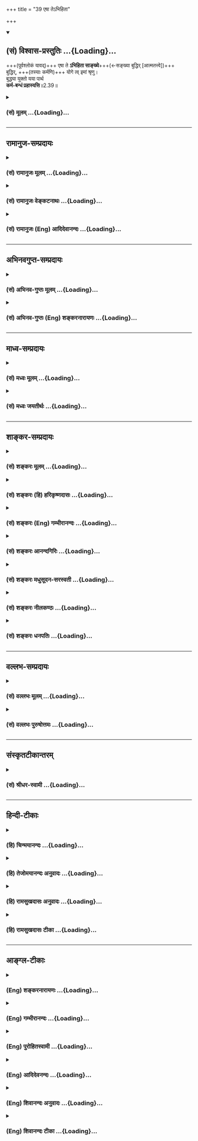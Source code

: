 +++
title = "39 एषा तेऽभिहिता"

+++
<div class="js_include" newlevelforh1="2" title="(सं) विश्वास-प्रस्तुतिः" unfilled url="/purANam_vaiShNavam/mahAbhAratam/06-bhIShma-parva/03-bhagavad-gItA-parva/saMskRtam/vishvAsa-prastutiH/02_sAnkhya-yogaH_sarva-/39_eShA_te-bhihitA.md">
<details open><summary><h2>(सं) विश्वास-प्रस्तुतिः ...{Loading}...</h2></summary>

+++(पूर्वश्लोकं यावद्)+++ एषा ते **ऽभिहिता साङ्ख्ये**+++(←सङ्ख्या बुद्धिर् [आत्मतत्त्वे])+++  
बुद्धिर्, +++(तस्याः कर्मणि)+++ योगे त्व् इमां श्रृणु।  
बुद्ध्या युक्तो यया पार्थ  
**कर्म-बन्धं प्रहास्यसि**॥2.39॥
</details>
</div>
<div class="js_include collapsed" newlevelforh1="3" title="(सं) मूलम्" unfilled url="/purANam_vaiShNavam/mahAbhAratam/06-bhIShma-parva/03-bhagavad-gItA-parva/saMskRtam/mUlam/02_sAnkhya-yogaH_sarva-/39_eShA_te-bhihitA.md">
<details><summary><h3>(सं) मूलम् ...{Loading}...</h3></summary>

एषा तेऽभिहिता साङ्ख्ये बुद्धिर्योगे त्विमां श्रृणु।  
बुद्ध्यायुक्तो यया पार्थ कर्मबन्धं प्रहास्यसि।।2.39।।
</details>
</div>


_________________
## रामानुज-सम्प्रदायः
<div class="js_include collapsed" newlevelforh1="3" title="(सं) रामानुजः मूलम्" unfilled url="/purANam_vaiShNavam/mahAbhAratam/06-bhIShma-parva/03-bhagavad-gItA-parva/saMskRtam/rAmAnujaH/mUlam/02_sAnkhya-yogaH_sarva-/39_eShA_te-bhihitA.md">
<details><summary><h3>(सं) रामानुजः मूलम् ...{Loading}...</h3></summary>

।।2.39।। संख्या बुद्धिः+++(5)+++। बुद्ध्यावधारणीयम् आत्मतत्त्वं साङ्ख्यम्। ज्ञातव्ये
आत्मतत्त्वे तज्-ज्ञानाय या बुद्धिः अभिधेया "न त्वेवाहम्" (गीता 2।12)
इत्यारभ्य "तस्मात् सर्वाणि भूतानि" (गीता 2।30) इत्यन्तेन सा **एषा
अभिहिता।**  

आत्मज्ञान-पूर्वक-मोक्ष-साधन-भूत-कर्मानुष्ठाने यो बुद्धि-योगो वक्तव्यः स इह योगशब्देन उच्यते- "दूरेण ह्यवरं कर्म बुद्धियोगात्" (गीता 2।49) इति हि वक्ष्यते। तत्र **योगे** या **बुद्धिः** वक्तव्या ताम् इमाम् अभिधीयमानां **श्रृणु यया** बुद्ध्या **युक्तः** **कर्मबन्धं
प्रहास्यसि।** कर्मणा बन्धः संसारबन्ध इत्यर्थः। 

</details>
</div>
<div class="js_include collapsed" newlevelforh1="3" title="(सं) रामानुजः वेङ्कटनाथः" unfilled url="/purANam_vaiShNavam/mahAbhAratam/06-bhIShma-parva/03-bhagavad-gItA-parva/saMskRtam/rAmAnujaH/venkaTanAthaH/02_sAnkhya-yogaH_sarva-/39_eShA_te-bhihitA.md">
<details><summary><h3>(सं) रामानुजः वेङ्कटनाथः ...{Loading}...</h3></summary>

  
  
।।2.39।। अथ पूर्वप्रकरणोक्तशोकापनोदनहेतुषु प्रधानार्थेनोत्तरप्रकरणारम्भं
सङ्गमयति एवमिति। तत्पूर्वकशब्देन आत्मज्ञानकर्मयोगयोः
क्रमाभिधानौचित्यमुक्तम् आत्मयाथात्म्यज्ञानोपदेशानन्तरं
तच्चिन्तनरूपज्ञानयोगाभिधानस्यौचित्येऽपि तस्य कर्मयोगसाध्यत्वात् प्रथमं
कर्मयोग उच्यते। पश्चात्तु तत्फलतया  
प्रजहाति यदा कामान् 2।55 इत्यादिना ज्ञानयोगो वक्ष्यते। वक्तुमिति प्रसक्तं
प्राधान्येन प्रपञ्चयितुमित्यर्थः।
साङ्ख्ययोगाख्यवेदविरोधितन्त्राभिधानभ्रमं साङ्ख्यशब्दस्यात्रज्ञानयोगेन
साङ्ख्यानां 3।3 इति वक्ष्यमाणज्ञानयोगविषयत्वभ्रमं च व्युदस्यन्नाह
सङ्ख्येतिबुद्धिर्मतिश्च मेधा सङ्ख्या संवित्तिरुपलब्धिः इति
नैघण्टुकाः। पुरुषं निर्गुणं साङ्ख्यम् मं.उ.14 इत्याद्यौपनिषदप्रसिद्ध्या
परमात्मवदात्मन्यपि साङ्ख्यशब्द उपपन्नः। न चज्ञानयोगेन साङ्ख्यानाम् 3।3
इत्यादिष्वर्थवैरूप्यप्रसङ्गः तद्बुद्धियोगेन सर्वत्र तच्छब्दप्रयोगात्।
सदपि च वैरूप्यं प्रकरणाद्यानुगुण्येन सर्वत्र सन्नह्यते। एकवचनस्य
जात्यभिप्रायत्वज्ञापनायआत्मतत्त्वमित्युक्तम्। तज्ज्ञानायेत्यनेन
तन्निर्णयमात्रमव्यवहितफलमिति दर्शितम्। बुद्धिरिति
निर्णयफलावाक्ययुक्तिपरामर्शगर्भा बुद्धिर्विवक्षितेति न
साध्यसाधनभावविरोधः। अथवा बुद्धिरिह शास्त्रनिष्पाद्यो
निर्णयः। तज्ज्ञानायेति साक्षात्कारादिपरः।
आत्मतत्त्वाभिधानप्रदेशमवच्छिद्याह न त्वेवेति। ततः परस्तात्तुस्वधर्मं
2।39 इत्यादिना धर्माधर्मभ्रमास्थानस्नेहेयोराक्षेपो हि क्रियत इति भावः।  
  
  
नोमशब्दस्यात्र प्रकरणादिविशेषितमर्थमाह आत्मज्ञानेत्यादिना।
इहेत्यभिप्रेतं विवृणोति दूरेणेति। इमामिति निर्देशसूचितमविलम्बिताभिधानमाह
अभिधीयमानामिति। एतेनानुप्रविष्टबुद्धेस्तद्विषयाभिधीयमानबुद्धेश्च भेदोऽपि
दर्शितः। यद्वाऽनुष्ठानप्रकारविषयबुद्धिजनकमभिधानं शृण्वित्यर्थः। एतेन
कर्मयोगशब्दोऽप्यत्र बुद्धिविशेषयोगमूल इति दर्शितम्। बुद्ध्या यया
इत्यनयोर्वैयधिकरण्येन क्रियाद्वयान्वयभ्रमं निरस्यति यया बुद्ध्या युक्त
इति। कर्मबन्धशब्दस्य अनतिशयितार्थसमासान्तरमपाकरोति कर्मणा बन्ध
इति। तृतीया तत्कृतार्थेन गुणवचनेन अष्टा.2।1।30 इति तत्पुरुषः।
बन्धशब्दस्यात्र मुख्यार्थासम्भवादभिप्रेतमाह संसारेति।
एतेनानुष्ठीयमानकर्मसम्बन्धहानभ्रमोऽपि निरस्तः।  
  
  
  

</details>
</div>
<div class="js_include collapsed" newlevelforh1="3" title="(सं) रामानुजः (Eng) आदिदेवानन्दः" unfilled url="/purANam_vaiShNavam/mahAbhAratam/06-bhIShma-parva/03-bhagavad-gItA-parva/saMskRtam/rAmAnujaH/english/AdidevAnandaH/02_sAnkhya-yogaH_sarva-/39_eShA_te-bhihitA.md">
<details><summary><h3>(सं) रामानुजः (Eng) आदिदेवानन्दः ...{Loading}...</h3></summary>

2.39 'Sankhya' means 'intellect,' and the truth about the Atman, which is determinable by the intellect, is 'Sankhyam'. Concerning the nature of the self which has to be known, whatever Buddhi has to be taught, has been taught to you in the passage beginning with, 'It is not that I did not exist' (II.12) and ending with the words, 'Therefore, you shall not grieve for any being' (II.30). The disposition of mind (Buddhi) which is reired for the performance of works preceded by knowledge of the self and which thus constitutes the means of attaining release, that is here called by the term Yoga. It will be clearly told later on, 'Work done with desire for fruits is far inferior to work done with evennes of mind' (II. 49). What Buddhi or attitude of mind is reired for making your act deserve the name of Yoga, listen to it now. Endowed with that knowledge, you will be able to cast away the bondage of Karma.
'Karma-bandha' means the bondage due to Karma i.e., the bondage of Samsara. Now Sri Krsna explains the glory of works associated with the Buddhi to be described hereafter:

</details>
</div>


_________________
## अभिनवगुप्त-सम्प्रदायः
<div class="js_include collapsed" newlevelforh1="3" title="(सं) अभिनव-गुप्तः मूलम्" unfilled url="/purANam_vaiShNavam/mahAbhAratam/06-bhIShma-parva/03-bhagavad-gItA-parva/saMskRtam/abhinava-guptaH/mUlam/02_sAnkhya-yogaH_sarva-/39_eShA_te-bhihitA.md">
<details><summary><h3>(सं) अभिनव-गुप्तः मूलम् ...{Loading}...</h3></summary>

।।2.40।। एषा त इति। एषा च तव साङ्ख्ये सम्यग्ज्ञाने बुद्धिर्निश्चयात्मिका
उक्ता। एषैव च यथा योगे कर्मकौशलाय उच्यते +++(S K कौशले यो (S य)+++ ज्यते) तथैव
श्रृणु यया बुद्ध्या कर्मणां बन्धकत्वं त्यक्ष्यसि। न हि कर्माणि स्वयं
बध्नन्ति जडत्वात्। अतः स्वयमात्मा कर्मभिः वासनात्मकैरात्मानं बध्नाति।  

</details>
</div>
<div class="js_include collapsed" newlevelforh1="3" title="(सं) अभिनव-गुप्तः (Eng) शङ्करनारायणः" unfilled url="/purANam_vaiShNavam/mahAbhAratam/06-bhIShma-parva/03-bhagavad-gItA-parva/saMskRtam/abhinava-guptaH/english/shankaranArAyaNaH/02_sAnkhya-yogaH_sarva-/39_eShA_te-bhihitA.md">
<details><summary><h3>(सं) अभिनव-गुप्तः (Eng) शङ्करनारायणः ...{Loading}...</h3></summary>

2.39 Esa te etc. And this knowledge in th form of determination has been
declared \[to you\] for your sankhya, i.e., perfect knowledge. Now, how
the self-same determinate knowledge is also taught for the Yoga i.e.,
dexerity in action - in that manner only you must listen to by means of
which determinate knowledge you shall avoid the binding nature of the
actions. Truely, the actions do not themselves bind as they are
insentient. Hence, it is the Self which binds Itself by means of the
actions in the form of mental impressions.

</details>
</div>


_________________
## माध्व-सम्प्रदायः
<div class="js_include collapsed" newlevelforh1="3" title="(सं) मध्वः मूलम्" unfilled url="/purANam_vaiShNavam/mahAbhAratam/06-bhIShma-parva/03-bhagavad-gItA-parva/saMskRtam/madhvaH/mUlam/02_sAnkhya-yogaH_sarva-/39_eShA_te-bhihitA.md">
<details><summary><h3>(सं) मध्वः मूलम् ...{Loading}...</h3></summary>

।।2.39।। साङ्ख्यं ज्ञानम्। शुद्धात्मतत्त्वविज्ञानं साङ्ख्यमित्यभिधीयते इति
भगवद्वचनाद्व्यासस्मृतौ। योग उपायःदृष्टा योगाः प्रयुक्ताश्च पुंसां
श्रेयःप्रसिद्धये इति प्रयोगादभागवते। नेतरौ साङ्ख्ययोगौ उपादेयत्वेन
विवक्षितौ कुत्रचित्सामस्त्येन कर्मयोग इत्यादिप्रयोगाच्च।
निन्दितत्वाच्चेतरयोर्मोक्षधर्मेषु भिन्नमतत्वमुक्त्वा पञ्चरात्रस्तुत्या
वेदानां त्वेकार्यत्वान्न विरोधः। पार्थक्यं तु साङ्ख्याद्यपेक्षया
युक्तम्। तत्रैव चित्रशिखण्डिशास्त्रे पञ्चरात्रमूले वेदैक्योक्तेश्च एवमेव
सर्वत्र साङ्ख्ययोगशब्द उपादेयवाचको वर्णनीयः। युक्तेश्च ज्ञानं पूर्वं
जैवमुक्तम्। उपायश्च वक्ष्यते। बुध्यतेऽनयेति बुद्धिः। साङ्ख्यविषयो यया
वाचा बुध्यते सा वागभिहितेत्यर्थः।  

</details>
</div>
<div class="js_include collapsed" newlevelforh1="3" title="(सं) मध्वः जयतीर्थः" unfilled url="/purANam_vaiShNavam/mahAbhAratam/06-bhIShma-parva/03-bhagavad-gItA-parva/saMskRtam/madhvaH/jayatIrthaH/02_sAnkhya-yogaH_sarva-/39_eShA_te-bhihitA.md">
<details><summary><h3>(सं) मध्वः जयतीर्थः ...{Loading}...</h3></summary>

।।2.39।। पूर्वप्रकरणोपसंहारपूर्वकं
तत्सङ्गतत्वेनोत्तरप्रकरणारम्भप्रतिज्ञार्थंएषा तेऽभिहिता इत्युक्तम् तत्र
साङ्ख्ययोगशब्दौ कापिलपातञ्जलशास्त्रवचनाविति प्रतीतिनिरासाय व्याचष्टे
**साङ्ख्य**मिति। प्रतीतार्थावेव कुतो न स्यातां इत्यत आह
**नेतरा**विति। इतरौ शास्त्रलक्षणौ। कुत्रचिदागमे एतौ तूपादेयौ। बुद्ध्या
युक्तः इत्यादिवचनात्। अतो न तावत्र विवक्षिताविति वाक्यशेषः।
प्रकृतिपुरुषविवेकादेस्तदुक्तस्योपादेयत्वात्कथमेतत् इत्यत उक्तं
**सामस्त्येने**ति। एकदेशस्योपादेयतया तदुपादेयत्वे सौगतादेरपि
तत्प्रसङ्ग इति भावः। इतोऽपि न योगः पातञ्जलशास्त्रमित्याह **कर्मे**ति
अस्मिन्नेव योगे कर्मयोगो विशिष्यत इत्यादिप्रयोगाच्च। न हि शास्त्रे
कर्मयोगशब्दोऽस्तीति। न केवलमुपादेयत्वाभावान्नेतरौ विवज्ञितौ किन्त्वित्यत
आह **निन्दितत्वा**दिति। कथं निन्दितत्वं इत्यत आह
**भिन्ने**ति। साङ्ख्य योगः पाशुपतं वेदारण्यकमेव च। ज्ञानान्येतानि
भिन्नानि नात्र कार्या विचारणा म.भा.12।349।64 इति साङ्ख्यादीनां
विरुद्धमतत्वमुक्त्वापञ्चरात्रस्य कृत्स्नस्य वक्ता नारायणः स्वयम्।
ज्ञानेष्वेतेषु राजेन्द्र सर्वेष्वेतद्विशिष्यते म.भा.12।349।68 इति
पञ्चरात्रस्तुत्या विरुद्धानामेकस्तुतिपरनिन्दां गमयतीति प्रसिद्धमेवेति
भावः। एवं तर्हि वेदारण्यकस्यापि निन्दा स्यादित्यत आह **वेदानां**
त्विति। एकार्थत्वात्पञ्चरात्रेण। ज्ञानान्वेतानि भिन्नानि इति
पार्थक्योक्तेः कथमेकार्थत्वं इत्यत आह **पार्थक्यं** त्विति।
युक्तमित्यनेन तेषामेव प्रकृतत्वादित्यभिप्रैति। तथा चाद्यवाक्ये
वेदारण्यकपदेन पञ्चरात्रमुत्तरवाक्ये च पञ्चरात्रपदेन वेदारण्यकमुपलक्ष्यते
इति भावः। वेदपञ्चरात्रयोरेकार्थत्वं कुत इति चेत्
उदाहृतमोक्षधर्मवाक्यार्थान्यथानुपपत्त्या तावत्।  
अपरं प्रमाणमाह **तत्रैवे**ति। मोक्षधर्मे एवये हि ते यतयः ख्याताः
सत्यचित्रशिखण्डिनः। तैरेकमतिभिर्भूत्वा यत्प्रोक्तं शास्त्रमुत्तमम्।
वेदैश्चतुर्भिः समितं कृतं मेरौ महागिरौ म.भा.12 इत्यादिना
चित्रशिखण्डिशास्त्रस्य वेदैक्योक्तेश्च असङ्गतमेतदित्यत आह
**पञ्चरात्रे**ति। पञ्चरात्रमूलकस्येत्यर्थः। एतच्च वैखानससंहितोपक्रम एव
प्रसिद्धम्। अत एतद्व्याख्यानंज्ञानयोगेन साङ्ख्यानां 3।3साङ्ख्ययोगौ
पृथग्बालाः 5।4 इत्यादावप्यतिदिशति **एवमेवे**ति। शब्द इति
जात्यभिप्रायमेकवचनम्। इतोऽप्यत्र साङ्ख्ययोगशब्दौ ज्ञानोपायवाचिनावित्याह
**युक्तेश्चे**ति। तामेव युक्तिं दर्शयति **ज्ञान**मिति।
अत्रोक्तवक्ष्यमाणयोरर्थयोः साङ्ख्ययोगशब्दौ प्रयुक्तावुक्तवक्ष्यमाणार्थौ
ज्ञानोपायावेवेति तदर्थावेतौ युक्ताविति **जैवं ज्ञान**मिति। जीवस्य
तत्त्वमित्यर्थः। यद्यपीश्वरतत्त्वं चोक्तं तथापि तादर्थ्येनेत्यदोषः। ननु
बुद्धिर्ज्ञानं तदुत्पाद्यत एव न त्वत्राभिहितं नापि श्राव्यते
तत्कथमुच्यतेसाङ्ख्ये बुद्धिरभिहिता योगे त्विमां शृणु इति तत्राह
**बुध्यत** इति। वागिति शेषः। ननु साङ्ख्यं न वाचोऽधिकरणं तत्कथं सप्तमी
किमर्थं च प्रसिद्धवाक्छब्दपरित्यागेनाप्रसिद्धबुद्धिशब्दोपादानं इत्यत आह
**साङ्ख्ये**ति। साङ्ख्यं चासौ विषयश्च अनेन विषयसप्तमीयमित्याह। नाविशदं
वाङ्मात्रमुक्तं किन्तु तव बोधो यथोत्पद्यते
तथेत्यप्रसिद्धपदोपादानप्रयोजनमित्युक्तं भवति।  

</details>
</div>


_________________
## शाङ्कर-सम्प्रदायः
<div class="js_include collapsed" newlevelforh1="3" title="(सं) शङ्करः मूलम्" unfilled url="/purANam_vaiShNavam/mahAbhAratam/06-bhIShma-parva/03-bhagavad-gItA-parva/saMskRtam/shankaraH/mUlam/02_sAnkhya-yogaH_sarva-/39_eShA_te-bhihitA.md">
<details><summary><h3>(सं) शङ्करः मूलम् ...{Loading}...</h3></summary>

।।2.39।।  
  
**एषा ते** तुभ्यम् **अभिहिता** उक्ता **साङ्ख्ये**
परमार्थवस्तुविवेकविषये **बुद्धिः** ज्ञानं साक्षात्
शोकमोहादिसंसारहेतुदोषनिवृत्तिकारणम्। **योगे तु** तत्प्राप्त्युपाये
निःसङ्गतया द्वन्द्वप्रहाणपूर्वकम् ईश्वराराधनार्थे कर्मयोगे कर्मानुष्ठाने
समाधियोगे च **इमाम्** अनन्तरमेवोच्यमानां बुद्धिं **शृणु**। तां च
बुद्धिं स्तौति प्ररोचनार्थम्  
**बुद्धया यया** योगविषयया **युक्तः** हे पार्थ **कर्मबन्धं** कर्मैव
धर्माधर्माख्यो बन्धः कर्मबन्धः तं **प्रहास्यसि**
ईश्वरप्रसादनिमित्तज्ञानप्राप्त्यैव इत्यभिप्रायः।।  
किञ्च अन्यत्  
  

</details>
</div>
<div class="js_include collapsed" newlevelforh1="3" title="(सं) शङ्करः (हि) हरिकृष्णदासः" unfilled url="/purANam_vaiShNavam/mahAbhAratam/06-bhIShma-parva/03-bhagavad-gItA-parva/saMskRtam/shankaraH/hindI/harikRShNadAsaH/02_sAnkhya-yogaH_sarva-/39_eShA_te-bhihitA.md">
<details><summary><h3>(सं) शङ्करः (हि) हरिकृष्णदासः ...{Loading}...</h3></summary>

।।2.39।। क्योंकि यहाँ शास्त्रके विषयका विभाग दिखलाया जानेसे यह होगा कि
आगे चलकर ज्ञानयोगेन साङ्ख्यानां कर्मयोगेन योगिनाम् इत्यादि जो दो
निष्ठाओंको बतानेवाला शास्त्र है वह सुखपूर्वक समझाया जा सकेगा और श्रोतागण
भी विषयविभागपूर्वक अनायास ही उसे ग्रहण कर सकेंगे। इसलिये कहते हैं  
मैंने तुझसे साङ्ख्य अर्थात् परमार्थ वस्तुकी पहिचानके विषयमें यह बुद्धि
यानी ज्ञान कह सुनाया। यह ज्ञान संसारके हेतु जो शोक मोह आदि दोष हैं उनकी
निवृत्तिका साक्षात् कारण है।  
इसकी प्राप्तिके उपायरूप योगके विषयमें अर्थात् आसक्तिरहित होकर सुखदुःख
आदि द्वन्द्वोंके त्यागपूर्वक ईश्वराराधनके लिये कर्म किये जानेवाले
कर्मयोगके विषयमें और समाधियोगके विषयमें इस बुद्धिको जो कि अभी आगे कही
जाती है सुन  
  
  
  
रुचि बढ़ानेके लिये उस बुद्धिकी स्तुति करते हैं  
हे अर्जुन जिस योगविषयक बुद्धिसे युक्त हुआ तू धर्माधर्म नामक कर्मरूप
बन्धनको ईश्वरकृपासे होनेवाली ज्ञानप्राप्तिद्वारा नाश कर डालेगायह
अभिप्राय है।  

</details>
</div>
<div class="js_include collapsed" newlevelforh1="3" title="(सं) शङ्करः (Eng) गम्भीरानन्दः" unfilled url="/purANam_vaiShNavam/mahAbhAratam/06-bhIShma-parva/03-bhagavad-gItA-parva/saMskRtam/shankaraH/english/gambhIrAnandaH/02_sAnkhya-yogaH_sarva-/39_eShA_te-bhihitA.md">
<details><summary><h3>(सं) शङ्करः (Eng) गम्भीरानन्दः ...{Loading}...</h3></summary>

2.39 Partha, O son of Prtha (Arjuna); esa, this; buddhih, wisdom, the
Knowledge which directly removes the defect (viz ignorance) that is
responsible for sorrow, delusion, etc. \[Mundane existence consists of
attraction and repulsion, agentship and enjoyership, etc. These are the
defects, and they arise from ignorance about one's Self. Enlightenment
is the independent and sole cause that removes this ignorance.\]
constituting mundane existence; abhihita, has been imparted; te, to you;
sankhye, from the standpoint of Self-realization, with regard to the
discriminating knowledge of the supreme Reality. Tu, but; srnu, listen;
imam, to this wisdom which will be imparted presently; yoge, from the
spandpoint of Yoga, from the standpoint of the means of attaining it
(Knowledge) i.e., in the context of Karma-yoga, the performance of rites
and duties with detachment after destroying the pairs of opposites, for
the sake of adoring God, as also in the context of the practice of
spiritual absorption. As as inducement, He (the Lord) praises that
wisdom: Yuktah, endowed; yaya, with which; buddhya, wisdom concerning
Yoga; O Partha, prahasyasi, you will get rid of; karma-bandham, the
bondage of action action is itself the bondage described as
righteousness and unrighteousness; you will get rid of that bondage by
the attainment of Knowledge through God's grace. This is the idea.

</details>
</div>
<div class="js_include collapsed" newlevelforh1="3" title="(सं) शङ्करः आनन्दगिरिः" unfilled url="/purANam_vaiShNavam/mahAbhAratam/06-bhIShma-parva/03-bhagavad-gItA-parva/saMskRtam/shankaraH/AnandagiriH/02_sAnkhya-yogaH_sarva-/39_eShA_te-bhihitA.md">
<details><summary><h3>(सं) शङ्करः आनन्दगिरिः ...{Loading}...</h3></summary>

।।2.39।। ननुस्वधर्ममपि चावेक्ष्य इत्यादिश्लोकैर्न्यायावष्टम्भेन
शोकमोहापनयनस्य तात्पर्येणोक्तत्वात्तस्मिन्नुपसंहर्तव्ये किमिति
परमार्थदर्शनमुपसंह्रियते तत्राह **शोकेति।** स्वधर्ममपीत्यादिभिरतीतैः
श्लोकैः शोकमोहयोः स्वजनमरणगुर्वादिवधशङ्कानिमित्तयोः
सम्यग्ज्ञानप्रतिबन्धकयोरपनयार्थं वर्णाश्रमकृतं धर्ममनुतिष्ठतः स्वर्गादि
सिध्यति नान्यथेत्यन्वयव्यतिरेकात्मको लोकप्रसिद्धो न्यायो यद्यपि
दर्शितस्तथापि नासौ तात्पर्येणोक्त इत्यर्थः। किं तर्हि तात्पर्येणोक्तं
तदाह **परमार्थेति।**न त्वेवाहं जातु नासं इत्यादि सप्तम्या
**परामृश्यते।** उक्तम्न जायते म्रियते वा कदाचिन्न
इत्यादिनोपपादितमित्यर्थः। उपसंहारप्रयोजनमाह **शास्त्रेति।** तस्य
वस्तुद्वारा विषयो निष्ठाद्वयं तस्य विभक्तस्य तेनैव विभागेन प्रदर्शनार्थं
परमार्थदर्शनोपसंहार इत्यर्थः। ननु किमित्यत्र शास्त्रस्य विषयविभावः
प्रदर्श्यते उत्तरत्रैव तद्विभागप्रवृत्तिप्रतिपत्त्योः संभवादिति तत्राह
**इह हीति।** शास्त्रप्रवृत्तेः श्रोतृप्रतिपत्तेश्च सौकर्यार्थमादौ
विषयविभागसूचनमित्यर्थः। उपसंहारस्य फलवत्त्वमेवमुक्त्वा
तमेवोपसंहारमवतारयति **अत आहेति।** परमार्थतत्त्वविषयां
ज्ञाननिष्ठामुक्तामुपसंहृत्य वक्ष्यमाणां संगृह्णाति **योगे त्विति।**
तामेव बुद्धिं विशिष्टफलवत्त्वेनाभिष्टौति **बुद्ध्येति।**
तत्रोपसंहारभागं विभजते **एषेत्यादिना।** बुद्धिशब्दस्यान्तःकरणविषयत्वं
व्यावर्तयति **ज्ञानमिति।** तस्य सहकारिनिरपेक्षस्य विशिष्टं
फलवत्त्वमाचष्टे **साक्षादिति।** शोकमोहौ रागद्वेषौ कर्तृत्वं
भोक्तृत्वमित्यादिरनर्थः संसारस्तस्य हेतुर्दोषः स्वाज्ञानं तस्य निवृत्तौ
निरपेक्षं कारणं ज्ञानम्। अज्ञाननिवृत्तौ
ज्ञानस्यान्वयव्यतिरेकसमधिगतसाधनत्वादित्यर्थः। योगे त्विमामित्यादि
व्याकुर्वन्योगशब्दस्य प्रकृते चित्तवृत्तिनिरोधविषयत्वं व्यवच्छिनत्ति
**तत्प्राप्तीति।** प्रकृतं मुक्त्युपयुक्तं ज्ञानं तत्पदेन परामृश्यते।
ज्ञानोदयोपायमेव प्रकटयति **निःसङ्गतयेति।** फलाभिसन्धिवैधुर्यं
निःसङ्गत्वम्। बुद्धिस्तुतिप्रयोजनमाह **प्ररोचनार्थमिति।** अभिष्टुता हि
बुद्धिः श्रद्धातव्या सत्यनुष्ठातारमधिकरोति तेन स्तुतिरर्थवतीत्यर्थः।
कर्मानुष्ठानविषयबुद्ध्या कर्मबन्धस्य कुतो निवृत्तिः नहि
तत्त्वज्ञानमन्तरेण समूलं कर्म हातुं शक्यमित्याशङ्क्याह **ईश्वर इति।  
**

</details>
</div>
<div class="js_include collapsed" newlevelforh1="3" title="(सं) शङ्करः मधुसूदन-सरस्वती" unfilled url="/purANam_vaiShNavam/mahAbhAratam/06-bhIShma-parva/03-bhagavad-gItA-parva/saMskRtam/shankaraH/madhusUdana-sarasvatI/02_sAnkhya-yogaH_sarva-/39_eShA_te-bhihitA.md">
<details><summary><h3>(सं) शङ्करः मधुसूदन-सरस्वती ...{Loading}...</h3></summary>

।।2.39।। ननु भवतु स्वधर्मबुद्ध्या युध्यमानस्य पापाभावस्तथापि न मांप्रति
युद्धकर्तव्यतोपदेशस्तवोचितःय एनं वेत्ति हन्तारं इत्यादिनाकथं स पुरुषः
पार्थ कं घातयति हन्ति कम् इत्यनेन विदुषः सर्वकर्मप्रतिक्षेपात्।
नह्यकर्त्रभोक्तृशुद्धस्वरूपोऽहमस्मि युद्धं कृत्वा तत्फलं भोक्ष्य इति च
ज्ञानं संभवति विरोधात् ज्ञानकर्मणोः समुच्चयासंभवात्प्रकाशतमसोरिव। अयं
चार्जुनाभिप्रायोज्यायसी चेत् इत्यत्र व्यक्तो भविष्यति। तस्मादेकमेव
मांप्रति ज्ञानस्य कर्मणश्चोपदेशो नोपपद्यते इति चेन्न  
  
विद्वदविद्वदवस्थाभेदेन ज्ञानकर्मोपदेशोपपत्तेरित्याह भगवान् एषानत्वेवाहम्
इत्याद्येकविंशतिश्लोकैः ते तुभ्यमभिहिता। साङ्ख्ये सम्यक्ख्यायते
सर्वोपाधिशून्यतया प्रतिपाद्यते परमात्मतत्त्वमनयेति संख्योपनिषत्तयैव
तात्पर्यपरिसमाप्त्या प्रतिपाद्यते यः स साङ्ख्यः। औपनिषदः पुरुष इत्यर्थः।
तस्मिन्बुद्धिस्तन्मात्रविषयं ज्ञानं सर्वानर्थनिवृत्तिकारणं त्वांप्रति
मयोक्तम्। नैतादृशज्ञानवतः क्वचिदपि कर्मोच्यतेतस्य कार्यं न विद्यते इति
वक्ष्यमाणत्वात्। यदि पुनरेवं मयोक्तेऽपि तवैषा बुद्धिर्नोदेति
चित्तदोषात्तदा तदपनयेनात्मतत्त्वसाक्षात्काराय कर्मयोग एव त्वयानुष्ठेयः।
तस्मिन्योगे कर्मयोगे तु करणीयामिमांसुखदुःखे समे कृत्वा  
  
इत्यत्रोक्तां फलाभिसन्धित्यागलक्षणां बुद्धिं विस्तरेण मया वक्ष्यमाणां
शृणु। तुशब्दः पूर्वबुद्धेर्योगविषयत्वव्यतिरेकसूचनार्थः। तथाच
शुद्धान्तःकरणंप्रति ज्ञानोपदेशोऽशुद्धान्तःकरणंप्रति कर्मोपदेश इति कुतः
समुच्चयशङ्कया विरोधावकाश इत्यभिप्रायः।  
  
योगविषयां बुद्धिं फलकथनेन स्तौति। यया व्यवसायात्मिकया बुद्ध्या कर्मसु
युक्तस्त्वं कर्मनिमित्तं बन्धमाशयाशुद्धिलक्षणं  
  
ज्ञानप्रतिबन्धं प्रकर्षेण पुनः प्रतिबन्धानुत्पत्तिरूपेण हास्यसि
त्यक्ष्यसि। अयं भावः कर्मनिमित्तो ज्ञानप्रतिबन्धः कर्मणैव  
  
धर्माख्येनापनेतुं शक्यते। धर्मेण पापमपनुदति इति श्रुतेः। श्रवणादिलक्षणो
विचारस्तु  
  
कर्मात्मकप्रतिबन्धरहितस्यासंभावनादिप्रतिबन्धं दृष्टद्वारेणापनयतीति न
कर्मबन्धनिराकरणायोपदेष्टुं शक्यते।  
  
अतोऽत्यन्तमलिनान्तःकरणत्वाद्बहिरङ्गसाधनं कर्मैव त्वयानुष्ठेयं नाधुना
श्रवणादियोग्यतापि तव जाता दूरे तु ज्ञानयोग्यतेति। तथाच
वक्ष्यतिकर्मण्येवाधिकारस्ते इति। एतेन साङ्ख्यबुद्धेरन्तरङ्गसाधनं श्रवणादि
विहाय बहिरङ्गसाधनं कर्मैव भगवता किमित्यर्जुनायोपदिश्यत इति निरस्तम्।
कर्मबन्धं संसारमीश्वरप्रसादनिमित्तज्ञानप्राप्त्या प्रहास्यसीति प्राचां
व्याख्याने  
  
त्वध्याहारदोषः कर्मपदवैयर्थ्यं च परिहर्तव्यम्।  

</details>
</div>
<div class="js_include collapsed" newlevelforh1="3" title="(सं) शङ्करः नीलकण्ठः" unfilled url="/purANam_vaiShNavam/mahAbhAratam/06-bhIShma-parva/03-bhagavad-gItA-parva/saMskRtam/shankaraH/nIlakaNThaH/02_sAnkhya-yogaH_sarva-/39_eShA_te-bhihitA.md">
<details><summary><h3>(सं) शङ्करः नीलकण्ठः ...{Loading}...</h3></summary>

।।2.39।। एवमर्जुनस्य पूर्वोक्तौ द्वावपि मोहावपनीतौ तत्रकं घातयन्ति हन्ति
कम् इति कर्तृत्वकारयितृत्वयोरात्मन्यसंभव उक्तःततो युद्धाय युज्यस्व इति
नियोगश्चोक्तः नह्यकर्तुराकाशवत्सर्वगतस्य नियोज्यत्वं संभवतीति
परस्परव्याहतमेतदितीमामाशङ्कां अधिकारिभेदेन उभयं व्यवस्थापयन् परिहरति
**एषा ते इति।** एषा ते तुभ्यं अभिहिता अशोच्यानन्वशोचस्त्वमित्यादिना
स्वधर्ममपि चावेक्ष्येत्यतः प्राक्तनेन संदर्भेणोक्ता। साङ्ख्ये सम्यक्
ख्यायते प्रकथ्यते वस्तुतत्त्वमनयेति संख्या उपनिषत् तत्र विदिते साङ्ख्ये
औपनिषदे ब्रह्मणि विषये बुद्धिर्ज्ञानं संसारनिवर्तकम्। एषा ते साङ्ख्ये
बुद्धिरभिहितेति संबन्धः। योगेसिद्ध्यसिद्ध्योः समो भूत्वा समत्वं योग
उच्यते इति वक्ष्यमाणलक्षणे विषये। तुशब्दः पूर्ववैलक्षण्यद्योतनार्थः।
वक्ष्यति च ज्ञानकर्मनिष्ठयोर्विभिन्नाधिकारिकत्वंलोकेऽस्मिन् द्विविधा
निष्ठा पुरा प्रोक्ता मयानघ। ज्ञानयोगेन साङ्ख्यानां कर्मयोगेन योगिनाम्।
इति। एतेन ज्ञानकर्मणोः समुच्चयशङ्काप्यपास्ता। इमांस्वधर्ममपि चावेक्ष्य
इत्यादिनाऽनन्तरग्रन्थेनोक्तामपि विस्तरेणाभिधीयमानां शृणु। इमामेव बुद्धिं
स्तौति सार्धेन **बुद्ध्येत्यादिना।** ननु कर्मबन्धप्रहाणमात्मज्ञानेनैव
श्रूयतेतपसैवात्मपदं विदित्वा न लिप्यते कर्मणा पापकेन इति श्रुतेः।
कर्मयोगस्तु कर्मबन्धं दृढीकरिष्यत्येवेति कथमुच्यते कर्मबन्धं
प्रहास्यसीति चेत्। श्रुतिबलादिति ब्रूमः। तथाहिईशावास्यमिदं सर्वं यत्किंच
जगत्यां जगत्। तेन त्यक्तेन भुञ्जीथा मा गृधः कस्यस्विद्धनम्। कुर्वन्नेवेह
कर्माणि जिजीविषेच्छतं समाः। एवं त्वयि नान्यथेतोऽस्ति न कर्म लिप्यते नरे।
इति श्रुतिरीश्वरेणेदं सर्वं स्तम्भितमस्तीति न कश्चित्किंचित्स्वेच्छया
कर्तुं प्रभवति अतः सर्वत्र ममताहीनः सन् भोक्तृत्वकर्तृत्वाभिमानत्यागेनैव
भोगान् भुङ्क्ष्व कर्माणि च कुरु एवं कुर्वति त्वयि कर्मलेपो नास्ति
इतोऽन्यदुपायान्तरं च नास्तीति वदति। तस्मात्
कनककार्ष्णायसादिवत्केनचिद्विशेषरूपेणोपेतं कर्मैव सजातीयोच्छेदनिमित्तं
भविष्यतीति युक्तमुक्तं कर्मयोगेनापि कर्मबन्धं प्रहास्यसीति।  

</details>
</div>
<div class="js_include collapsed" newlevelforh1="3" title="(सं) शङ्करः धनपतिः" unfilled url="/purANam_vaiShNavam/mahAbhAratam/06-bhIShma-parva/03-bhagavad-gItA-parva/saMskRtam/shankaraH/dhanapatiH/02_sAnkhya-yogaH_sarva-/39_eShA_te-bhihitA.md">
<details><summary><h3>(सं) शङ्करः धनपतिः ...{Loading}...</h3></summary>

।।2.39।। एष उपदेशः शोकमोहापनयसाधनस्यात्मतत्त्वज्ञानस्य प्रसङ्गे आगतः
लौकिको न्यायः स्वधर्मविद्भिः कैश्चिल्लोकैर्यथा स्वधर्मप्रतिबन्धकौ
शोकमोहावकृत्वा स्वधर्मोऽनुष्ठीयते तद्वत्त्वं स्वधर्ममपि चावेक्ष्य
शोकमोहाभिभूतो विकम्पितुं नार्हसीति। अथ चैनमित्यादिवत्प्रासाङ्गिकः
स्वधर्ममपीत्याद्यष्टभिः श्लोकैरुक्तो नतु समुच्चयतात्पर्येण
परमार्थदर्शनस्येह  
  
प्रकृतत्वात्। तच्चोक्तं परमार्थदर्शनमुपसंहरन् तदुपायभूतां योगनिष्ठां
चित्तशुद्धये वक्तुं प्रतिजानीते **एषेति।** एषा ते तुभ्यमभिहिता कथिता
साङ्ख्ये परमार्थवस्तुविवेकविषये बुद्धिर्ज्ञानं
साक्षाच्छोकमोहादिसहेतुदोषनिवृत्तिकारणम्। योगे तु निःसङ्गतया
द्वन्द्वप्रहाणपूर्वकं ईश्वराराधनार्थे कर्मयोगे कर्मानुष्ठाने समाधियोगे च
तत्प्राप्युपाये इमामनन्तरोच्यमानां बुद्धिं श्रृणु। तां स्तौति
**ययेति।** यया बुद्य्धा योगविषयया युक्तः कर्मबन्धं कर्मैव
धर्माधर्माख्यं बन्धस्तं प्रहास्यसि प्रकर्षेण त्यजसि। ननु योगविषयया
बुद्य्धा कर्मबन्धस्य कुतो निवृत्तिः नहि तत्त्वज्ञानमन्तरेण समूलं कर्म
हातुं शक्यमिति चेत्सत्यम्।
तथापीश्वरप्रसादनिमित्तज्ञानप्राप्तिद्वारेत्यभिप्रायः। द्वारकथनं तु
तत्साधनस्तुत्यर्थम्। पार्थेति संबोधयन् एतद्बुद्धियुक्तस्य
मातृगर्भाप्राप्तिं सूचयति। यत्तु कर्मनिमित्तं बन्धमाशयाशुद्धिलक्षणं
ज्ञानप्रतिबन्धं प्रहास्यसि। अयंभावः कर्मनिमित्तो ज्ञानप्रतिबन्धः कर्मणैव
धर्माख्येनापनेतुं शक्यते श्रवणादिलक्षणविचारस्तु
कर्मात्मकप्रतिबन्धरहितस्यासंभावनादिप्रतिबन्धं दृष्टद्वारेणपनयतीति न
कर्मबन्धनिराकरणायोपदेष्टुं शक्यत इति। तन्न।
स्वर्गनरकादिसाधनपुण्यपापप्रतिपादककर्मपदसंकोचे बन्धशब्दस्य
प्रतिबन्धपरत्वे च कारणाभावात्। ननु एतद्बुद्य्धा
धर्माधर्माख्यबन्धप्रहाणस्यासंभव एव कारणमिति चेन्न। ज्ञानप्राप्तिद्वारा
तत्संभवस्योक्तत्वात्। असंभावनादेरपि पापनिमित्तचित्ताशुद्धमूलकत्वात्। अतएव
शुद्धचित्तस्य विद्याधरस्यासंभावनाद्यनुत्पत्तिर्वासिष्ठ उपाख्यायते
असंभावनादिनिमित्तदुरितनिवृत्त्यर्थमेवादृष्टोत्पादको विवरणाचार्यैः श्रवणे
विधिरङ्गीकृतः। अन्यथा प्राकृतप्रबन्धाद्यर्थेन दृष्टेनासंभावनादिनिरासः
स्यात् तथाच वेदान्तश्रवणजेन पुण्येन पापनिवृत्त्या आत्मतत्त्वं
सभ्यगवगम्यत इति सर्वसंमतमनर्थकं भवेत्। एतेन कर्मबन्धं संसारं
ईश्वरप्रसादनिमित्तज्ञानप्राप्त्या प्रहास्यसीति प्राचां व्याख्याने
त्वध्याहारदोषः कर्मपदवैयर्थ्यं च परिहर्तव्यमिति प्रत्युक्तम्।
जन्मबन्धविनिर्मुक्ता इत्यत्र जन्मपदवत्कर्मपदस्यापि बन्धस्वरुपबोधनपरत्वेन
सार्थक्यात् भाष्ये अभिप्राय इत्युक्त्या
तस्याभिप्रायकथनपरत्वेनाध्यारदोषाभावात् स्वेनापिबुद्धियुक्तो जहातीह उमे
सुकृतदुष्कृते इत्यत्र द्वारस्योक्तत्वाच्चेति दिक्।  

</details>
</div>


_________________
## वल्लभ-सम्प्रदायः
<div class="js_include collapsed" newlevelforh1="3" title="(सं) वल्लभः मूलम्" unfilled url="/purANam_vaiShNavam/mahAbhAratam/06-bhIShma-parva/03-bhagavad-gItA-parva/saMskRtam/vallabhaH/mUlam/02_sAnkhya-yogaH_sarva-/39_eShA_te-bhihitA.md">
<details><summary><h3>(सं) वल्लभः मूलम् ...{Loading}...</h3></summary>

।।2.39।। एवमशोकार्थमुपदिष्टेऽपि साङ्ख्येऽतन्मात्ररुचिं पार्थमालक्ष्य
आत्मयोगोपदेशेन मनस्समाधानाय तं प्रस्तौति एषा ते इति।
साङ्ख्यमात्मानात्मतत्त्वसङ्ख्यानं तत्राभिधेयेन त्वेवाहं 2।12
इत्यारभ्यतस्मात्सर्वाणि भूतानि 2।30 इत्यन्तमुपादेयतयोक्त्वा मध्ये
स्वधर्मकरणमुपपाद्य पुनरप्यन्तेसुखदुःखे समे कृत्वा 2।38 इत्यादिना
योगवत्साङ्ख्यशास्त्रबुद्धिर्मयोक्ता। योगे तु मनोनिरोधरूपे
साम्यस्थितिप्रयोजनके  
  
ईश्वरालम्बने याऽभिधेया बुद्धिस्तामिमां स्वधर्माचरणाभिमतां शृणु।
तुर्भेदार्थकः। यया बुद्ध्या युक्तस्त्वं क्रियमाणकर्मसुबन्धमुभयात्मकं
पुण्यपापात्मकं प्रहास्यसि।  

</details>
</div>
<div class="js_include collapsed" newlevelforh1="3" title="(सं) वल्लभः पुरुषोत्तमः" unfilled url="/purANam_vaiShNavam/mahAbhAratam/06-bhIShma-parva/03-bhagavad-gItA-parva/saMskRtam/vallabhaH/puruShottamaH/02_sAnkhya-yogaH_sarva-/39_eShA_te-bhihitA.md">
<details><summary><h3>(सं) वल्लभः पुरुषोत्तमः ...{Loading}...</h3></summary>

  
  
।।2.39।। एवं साङ्ख्यमात्मज्ञानात्मकमुपदिश्योपसंहरति एषेति। एषा पूर्वोक्ता
ते तव साङ्ख्ये आत्मानात्मप्रकाशके बुद्धिः करणार्थमभिहिता। साङ्ख्यस्य
भगवतो विप्रयोगरसात्मककुण्डलरूपत्वात्तत्र भगवदात्मकात्मज्ञानेन न
स्वास्थ्यं भवति तस्मादात्मज्ञानबुद्धिरभिहिता उक्तेत्यर्थः।
तज्ज्ञानार्थमेव एतच्छ्रवणेऽपि चेत्तव न ज्ञानं जातं तदा कर्मयोगेन मोहो
निवर्तिष्यत इति कर्मयोगं शृण्वित्याह योग इति। योगे तु इमां बुद्धिं शृणु
यया बुद्ध्या युक्तः सन् पार्थ मद्भक्तवर कर्मबन्धं कृतकर्मपापं प्रहास्यसि
त्यक्ष्यसीत्यर्थः। त्यागे प्रकर्षः पुनस्तद्भावानुदयः।  
  
  
  

</details>
</div>


_________________
## संस्कृतटीकान्तरम्
<div class="js_include collapsed" newlevelforh1="3" title="(सं) श्रीधर-स्वामी" unfilled url="/purANam_vaiShNavam/mahAbhAratam/06-bhIShma-parva/03-bhagavad-gItA-parva/saMskRtam/shrIdhara-svAmI/02_sAnkhya-yogaH_sarva-/39_eShA_te-bhihitA.md">
<details><summary><h3>(सं) श्रीधर-स्वामी ...{Loading}...</h3></summary>

।।2.39।। उपदिष्टं ज्ञानयोगमुपसंहरंस्तत्साधनं कर्मयोगं प्रस्तौति **एषा त
इति।** सम्यक् ख्यायते प्रकाश्यते वस्तुतत्त्वमनयेति संख्या सम्यग्ज्ञानं
तस्मिन्प्रकाशमानमात्मतत्त्वं साङ्ख्यं तस्मिन्करणीया बुद्धिरेषा तवाभिहिता।
एवमभिहितायामपि साङ्ख्यबुद्धौ तव चेदात्मतत्त्वमपरोक्षं न संभवति
तर्ह्यन्तःकरणशुद्धिद्वाराऽत्मतत्त्वापरोक्षार्थं कर्मयोगे त्विमां बुद्धिं
शृणु। यया बुद्ध्या युक्तः परमेश्वरार्पितकर्मयोगेन शुद्धान्तःकरणः सन्
तत्प्रसादप्राप्तापरोक्षज्ञानेन कर्मात्मकं बन्धं प्रकर्षेण हास्यसि
त्यक्ष्यसि।  

</details>
</div>


_________________
## हिन्दी-टीकाः
<div class="js_include collapsed" newlevelforh1="3" title="(हि) चिन्मयानन्दः" unfilled url="/purANam_vaiShNavam/mahAbhAratam/06-bhIShma-parva/03-bhagavad-gItA-parva/hindI/chinmayAnandaH/02_sAnkhya-yogaH_sarva-/39_eShA_te-bhihitA.md">
<details><summary><h3>(हि) चिन्मयानन्दः ...{Loading}...</h3></summary>

।।2.39।। जिस प्रामाणिक विचार एवं युक्ति के द्वारा पारमार्थिक सत्य का
ज्ञान होता है उसे साङ्ख्य कहते हैं जिसका उपदेश भगवान् प्रारम्भ में ही कर
चुके हैं। इस ज्ञान को प्राप्त करने से शोकमोह रूप संसार की पूर्ण निवृत्ति
हो जाती है। अब श्रीकृष्ण कर्मयोग अथवा बुद्धियोग के विवेचन का आश्वासन
अर्जुन को देते हैं।  
  
अनेक लोग कर्म के नियम को भूलवश भाग्यवाद समझ लेते हैं किन्तु कर्म का नियम
हिन्दू धर्म का एक आधारभूत सिद्धान्त है और इसलिये हिन्दू जीवन पद्धति का
अध्ययन करने वाले विद्यार्थियों के लिये इस नियम का यथार्थ ज्ञान होना
नितान्त आवश्यक है। यदि एक वर्ष पूर्व मद्रास में श्री रमण राव के किये
अपराध के लिये आज मुझे दिल्ली में न्यायिक दण्ड मिलता है तो इसका अर्थ यह
हुआ कि उस अपराधी रमण राव और आज के सन्त चिन्मय में कुछ समानता होनी चाहिये
कानून के लम्बे हाथ यह पहचान कर कि अपराधी रमण राव ही चिन्मय है दिल्ली
पहुँचकर मुझे दण्ड देते हैं  
इसी प्रकार प्रकृति का न्याय अकाट्य है पूर्ण है। इसलिये हिन्दू मनीषियों
ने यह स्वीकार किया कि वर्तमान में हम जो कष्ट भोगते हैं उनका कारण भूतकाल
में किसी देश विशेष और देहविशेष में किये हुए अपराध ही हैं। इससे यह सिद्ध
हुआ कि पूर्वकाल का पापी और वर्तमान का कष्ट भोगने वाला कोई एक ही होना
चाहिये। इसी को शास्त्र में जीव (मन और बुद्धि) कहा है।  
इच्छापूर्वक किया गया प्रत्येक कर्म कर्त्ता के मन पर अपना संस्कार छोड़ता
जाता है जो कर्त्ता के उद्देश्य के अनुरूप ही होता है। इन संस्कारों को ही
वासना कहते हैं जिनकी निवृत्ति के लिये प्रत्येक जीव विशिष्ट देश काल और
परिस्थिति में जन्म लेता है। पूर्व संचित कर्मों के अनुसार सभी जीवों को
दुख कष्ट आदि भोगने पड़ते हैं। मन पर पापों के चिहनांकन पश्चात्ताप पूरित
क्षणों में अश्रुजल से ही प्रच्छालित किये जा सकते हैं। परिस्थितियाँ
मनुष्य को रुलाती नहीं वरन् उसकी स्वयं की पापपूर्ण प्रवृत्तियाँ ही शोक का
कारण होती हैं। शुद्धांन्तकरण वाले व्यक्ति के लिये फिर दुख का कोई निमित्त
नहीं रह जाता।  
हमारे पास किसी संगीत का ध्वनिमुद्रित रेकार्ड होने मात्र से हम संगीत नहीं
सुन सकते। जब रेकार्ड प्लेयर पर उसे रखकर सुई का स्पर्श होता है तभी संगीत
सुनाई पड़ता है। इसी प्रकार मन में केवल वासनायें होने से ही दुख या सुख का
अनुभव नहीं होता किन्तु अहंकार की सूई का स्पर्श पाकर बाह्य जगत् में जब वे
कर्म के रूप में व्यक्त होती हैं तभी विविध प्रकार के फलों की प्राप्ति का
अनुभव होता है।  
पूर्व श्लोक में वर्णित समभाव में स्थित हुआ पुरुष सुखदुख लाभहानि और
जयपराजय रूपी द्वन्द्वों से ऊपर उठकर निजानन्द में रहता है। जिस मात्रा में
शरीर मन और बुद्धि के साथ हमारा तादात्म्य निवृत्त होता जायेगा उसी मात्रा
में यह कर्त्तृत्व का अहंकार भी नष्ट होता जायेगा और अन्त में अहंकार के
अभाव में किसके लिये कर्मफल बाकी रहेंगे अर्थात् कर्म और कर्मफल सभी समाप्त
हो जाते हैं।  
गीता में भगवान् श्रीकृष्ण द्वारा प्रतिपादित यह सिद्धान्त कोई नया और
मौलिक नहीं था। उन्होंने ईसा के जन्म के पाँच हजार वर्ष पूर्व प्राचीन
सिद्धांत का केवल नवीनीकरण करके मृतप्राय धर्म को पुनर्जीवित किया जो
सहस्रों वर्षों पूर्व आज भी हमारे लिये आनन्द का संदेश लिये खड़ा है।  

</details>
</div>
<div class="js_include collapsed" newlevelforh1="3" title="(हि) तेजोमयानन्दः अनुवादः" unfilled url="/purANam_vaiShNavam/mahAbhAratam/06-bhIShma-parva/03-bhagavad-gItA-parva/hindI/tejomayAnandaH/anuvAdaH/02_sAnkhya-yogaH_sarva-/39_eShA_te-bhihitA.md">
<details><summary><h3>(हि) तेजोमयानन्दः अनुवादः ...{Loading}...</h3></summary>

।।2.39।। हे पार्थ ! तुम्हें साङ्ख्य विषयक ज्ञान कहा गया और अब इस (कर्म)
योग से सम्बन्धित ज्ञान को सुनो जिस ज्ञान से युक्त होकर तुम कर्मबन्ध का
नाश कर सकोगे।।

</details>
</div>
<div class="js_include collapsed" newlevelforh1="3" title="(हि) रामसुखदासः अनुवादः" unfilled url="/purANam_vaiShNavam/mahAbhAratam/06-bhIShma-parva/03-bhagavad-gItA-parva/hindI/rAmasukhadAsaH/anuvAdaH/02_sAnkhya-yogaH_sarva-/39_eShA_te-bhihitA.md">
<details><summary><h3>(हि) रामसुखदासः अनुवादः ...{Loading}...</h3></summary>

।।2.39।। हे पार्थ! यह समबुद्धि तेरे लिए पहले साङ्ख्ययोगमें कही गयी, अब तू
इसको कर्मयोगके विषयमें सुन; जिस समबुद्धिसे युक्त हुआ तू कर्मबन्धनका
त्याग कर देगा।

</details>
</div>
<div class="js_include collapsed" newlevelforh1="3" title="(हि) रामसुखदासः टीका" unfilled url="/purANam_vaiShNavam/mahAbhAratam/06-bhIShma-parva/03-bhagavad-gItA-parva/hindI/rAmasukhadAsaH/TIkA/02_sAnkhya-yogaH_sarva-/39_eShA_te-bhihitA.md">
<details><summary><h3>(हि) रामसुखदासः टीका ...{Loading}...</h3></summary>

2.39।।***व्याख्या*--'एषा तेऽभिहिता साङ्ख्ये बुद्धिर्योगे त्विमां
श्रृणु'**  यहाँ **तु** पद प्रकरण-सम्बन्ध-विच्छेद करनेके लिये आया है
अर्थात् पहले साङ्ख्यका प्रकरण कह दिया, अब योगका प्रकरण कहते हैं।  
यहाँ '**एषा'**पद पूर्वश्लोकमें वर्णित समबुद्धिके लिये आया है। इस
समबुद्धिका वर्णन पहले साङ्ख्ययोगमें (ग्यारहवेंसे तीसवें श्लोकतक) अच्छी
तरह किया गया है। देह-देहीका ठीक-ठीक विवेक होनेपर समतामें अपनी स्वतःसिद्ध
स्थितिका अनुभव हो जाता है। कारण कि देहमें राग रहनेसे ही विषमता आती है।
इस प्रकार साङ्ख्ययोगमें तो समबुद्धिका वर्णन हो चुका है। अब इसी समबुद्धिको
तू कर्मयोगके विषयमें सुन।  
**इमाम्** कहनेका तात्पर्य है कि अभी इस समबुद्धिको कर्मयोगके विषयमें
कहना है कि यह समबुद्धि कर्मयोगमें कैसे प्राप्त होती है; इसका स्वरूप क्या
है; इसकी महिमा क्या है; इन बातोंके लिये भगवान्ने इस बुद्धिको योगके
विषयमें सुननेके लिये कहा है।  
  
**'बुद्ध्या युक्तो यया पार्थ कर्मबन्धं प्रहास्यसि'--**अर्जुनके मनमें
युद्ध करनेसे पाप लगनेकी सम्भावना थी (1। 36, 45)। परन्तु भगवान्के मतमें
कर्मोंमें विषमबुद्धि (रागद्वेष) होनेसे ही पाप लगता है। समबुद्धि होनेसे
पाप लगता ही नहीं। जैसे, संसारमें पाप और पुण्यकी अनेक क्रियाएँ होती रहती
हैं, पर उनसे हमें पाप-पुण्य नहीं लगते; क्योंकि उनमें हमारी समबुद्धि रहती
है अर्थात् उनमें हमारा कोई पक्षपात, आग्रह, राग-द्वेष नहीं रहते। ऐसे ही
तू समबुद्धिसे युक्त रहेगा, तो तेरेको भी ये कर्म बन्धनकारक नहीं होंगे।  
  
इसी अध्यायके सातवें श्लोकमें अर्जुनने अपने कल्याणकी बात पूछी थी। इसलिये
भगवान् कल्याणके मुख्य-मुख्य साधनोंका वर्णन करते हैं। पहले भगवान्ने
साङ्ख्ययोगका साधन बताकर कर्तव्य-कर्म करनेपर बड़ा जोर दिया कि क्षत्रियके
लिये धर्मरूप युद्धसे बढ़कर श्रेयका अन्य कोई साधन नहीं है (2। 31)। फिर
कहा कि समबुद्धिसे युद्ध किया जाय तो पाप नहीं लगता (2। 38)। अब उसी
समबुद्धिको कर्मयोगके विषयमें कहते हैं।  
  
कर्मयोगी लोक-संग्रहके लिये सब कर्म करता है--**'लोकसंग्रहमेवापि
संपश्यन्कर्तुमर्हसि'**(गीता 3। 20)। लोकसंग्रहके लिये कर्म करनेसे
अर्थात् निःस्वार्थभावसे लोक-मर्यादा सुरक्षित रखनेके लिये लोगोंको
उन्मार्गसे  
  
हटाकर सन्मार्गमें लगानेके लिये कर्म करनेसे समताकी प्राप्ति सुगमतासे हो
जाती है। समताकी प्राप्ति होनेसे कर्मयोगी कर्मबन्धनसे सुगमतापूर्वक छूट
जाता है।

</details>
</div>


_________________
## आङ्ग्ल-टीकाः
<div class="js_include collapsed" newlevelforh1="3" title="(Eng) शङ्करनारायणः" unfilled url="/purANam_vaiShNavam/mahAbhAratam/06-bhIShma-parva/03-bhagavad-gItA-parva/english/shankaranArAyaNaH/02_sAnkhya-yogaH_sarva-/39_eShA_te-bhihitA.md">
<details><summary><h3>(Eng) शङ्करनारायणः ...{Loading}...</h3></summary>

2.39. Listen, how this knowledge, imparted \[to you\] for your sankhya,
is \[also\] for the Yoga; endowed with which knowledge you shall cast off the bondage of action, O son of Prtha !

</details>
</div>
<div class="js_include collapsed" newlevelforh1="3" title="(Eng) गम्भीरानन्दः" unfilled url="/purANam_vaiShNavam/mahAbhAratam/06-bhIShma-parva/03-bhagavad-gItA-parva/english/gambhIrAnandaH/02_sAnkhya-yogaH_sarva-/39_eShA_te-bhihitA.md">
<details><summary><h3>(Eng) गम्भीरानन्दः ...{Loading}...</h3></summary>

2.39 O Partha, this wisdom has been imparted to you from the standpoint of Self-realization. But listen to this (wisdom) from the standpoint of Yoga, endowed with which wisdom you will get rid of the bondage of action.

</details>
</div>
<div class="js_include collapsed" newlevelforh1="3" title="(Eng) पुरोहितस्वामी" unfilled url="/purANam_vaiShNavam/mahAbhAratam/06-bhIShma-parva/03-bhagavad-gItA-parva/english/purohitasvAmI/02_sAnkhya-yogaH_sarva-/39_eShA_te-bhihitA.md">
<details><summary><h3>(Eng) पुरोहितस्वामी ...{Loading}...</h3></summary>

2.39 I have told thee the philosophy of Knowledge. Now listen and I will explain the philosophy of Action, by means of which, O Arjuna, thou shalt break through the bondage of all action.

</details>
</div>
<div class="js_include collapsed" newlevelforh1="3" title="(Eng) आदिदेवनन्दः" unfilled url="/purANam_vaiShNavam/mahAbhAratam/06-bhIShma-parva/03-bhagavad-gItA-parva/english/AdidevanandaH/02_sAnkhya-yogaH_sarva-/39_eShA_te-bhihitA.md">
<details><summary><h3>(Eng) आदिदेवनन्दः ...{Loading}...</h3></summary>

2.39 This Buddhi concerning the self (Sankhya) has been imparted to you.
Now listen to this with regard to Yoga, by following which you will get rid of the bondage of Karma.

</details>
</div>
<div class="js_include collapsed" newlevelforh1="3" title="(Eng) शिवानन्दः अनुवादः" unfilled url="/purANam_vaiShNavam/mahAbhAratam/06-bhIShma-parva/03-bhagavad-gItA-parva/english/shivAnandaH/anuvAdaH/02_sAnkhya-yogaH_sarva-/39_eShA_te-bhihitA.md">
<details><summary><h3>(Eng) शिवानन्दः अनुवादः ...{Loading}...</h3></summary>

2.39 This, which has been taught to thee, is wisdon concerning Sankhya.
Now listen to wisdom concerning Yoga, endowed with which, O Arjuna, thou shalt cast off the bonds of action.

</details>
</div>
<div class="js_include collapsed" newlevelforh1="3" title="(Eng) शिवानन्दः टीका" unfilled url="/purANam_vaiShNavam/mahAbhAratam/06-bhIShma-parva/03-bhagavad-gItA-parva/english/shivAnandaH/TIkA/02_sAnkhya-yogaH_sarva-/39_eShA_te-bhihitA.md">
<details><summary><h3>(Eng) शिवानन्दः टीका ...{Loading}...</h3></summary>

2.39 एषा this; ते to thee; अभिहिता (is) declared; साङ्ख्ये in Sankhya;
बुद्धिः wisdom; योगे in the Yoga; तु indeed; इमाम् this; श्रृणु hear;
बुद्ध्या with wisdom; युक्तः endowed with; यया which; पार्थ O Partha;
कर्मबन्धम् bondage of Karma; प्रहास्यसि (thou) shalt cast off.Commentary Lord Krishna taught Jnana (knowledge) to Arjuna till now. (Sankhya Yoga is the path of Vedanta or Jnana Yoga; which treats of the nature of the Atman or the Self and the methods to attain Selfrealisation. It is not the Sankhya philosophy of sage Kapila.) He is now giving to teach Arjuna the technie or secret of Karma Yoga endowed with which he (or anybody else) can break through the bonds of Karma. The Karma Yogi should perform work without expectation of fruits of his actions; without the idea of agency (or the notin I do this); without attachment; after annihilating or going beyond all the pairs of opposites such as heat and cold; gain and loss; victoyr and defeat; etc. Dharma and Adharma; or merit and demerit will not touch that Karma Yogi who works without attachment and egoism. The Karma Yogi consecrates all his works and their fruits as offerings unto the Lord (Isvararpanam) and thus obtains the grace of the Lord (Isvaraprasada).

</details>
</div>
